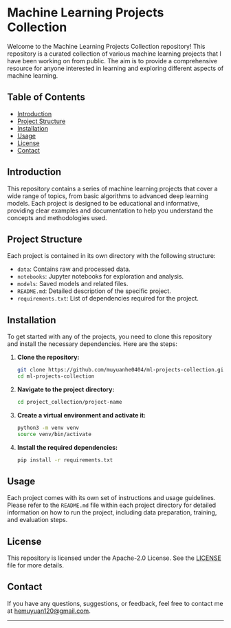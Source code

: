 # Machine Learning Projects Collection

Welcome to the Machine Learning Projects Collection repository! This repository is a curated collection of various machine learning projects that I have been working on from public. The aim is to provide a comprehensive resource for anyone interested in learning and exploring different aspects of machine learning.

## Table of Contents

- [Introduction](#introduction)
- [Project Structure](#project-structure)
- [Installation](#installation)
- [Usage](#usage)
- [License](#license)
- [Contact](#contact)

## Introduction

This repository contains a series of machine learning projects that cover a wide range of topics, from basic algorithms to advanced deep learning models. Each project is designed to be educational and informative, providing clear examples and documentation to help you understand the concepts and methodologies used.

## Project Structure

Each project is contained in its own directory with the following structure:

- `data`: Contains raw and processed data.
- `notebooks`: Jupyter notebooks for exploration and analysis.
- `models`: Saved models and related files.
- `README.md`: Detailed description of the specific project.
- `requirements.txt`: List of dependencies required for the project.

## Installation

To get started with any of the projects, you need to clone this repository and install the necessary dependencies. Here are the steps:

1. **Clone the repository:**

    ```bash
    git clone https://github.com/muyuanhe0404/ml-projects-collection.git
    cd ml-projects-collection
    ```

2. **Navigate to the project directory:**

    ```bash
    cd project_collection/project-name
    ```

3. **Create a virtual environment and activate it:**

    ```bash
    python3 -m venv venv
    source venv/bin/activate
    ```

4. **Install the required dependencies:**

    ```bash
    pip install -r requirements.txt
    ```

## Usage

Each project comes with its own set of instructions and usage guidelines. Please refer to the `README.md` file within each project directory for detailed information on how to run the project, including data preparation, training, and evaluation steps.

## License

This repository is licensed under the Apache-2.0 License. See the [LICENSE](LICENSE) file for more details.

## Contact

If you have any questions, suggestions, or feedback, feel free to contact me at [hemuyuan120@gmail.com](mailto:hemuyuan120@gmail.com).

---
